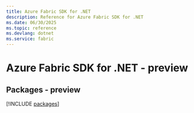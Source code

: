 ```yaml
---
title: Azure Fabric SDK for .NET
description: Reference for Azure Fabric SDK for .NET
ms.date: 06/30/2025
ms.topic: reference
ms.devlang: dotnet
ms.service: fabric
---
```

# Azure Fabric SDK for .NET - preview
## Packages - preview
[!INCLUDE [packages](fabric-index.md)]